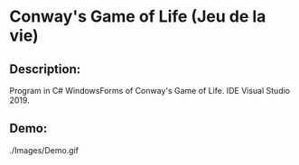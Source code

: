 # Conway's Game of Life (Jeu de la vie)

## Description:
Program in C# WindowsForms of Conway's Game of Life.
IDE Visual Studio 2019.

## Demo:
./Images/Demo.gif
